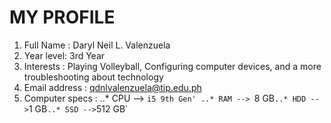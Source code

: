 # MY PROFILE

1. Full Name : Daryl Neil L. Valenzuela
1. Year level: 3rd Year
1. Interests : Playing Volleyball, Configuring computer devices, and a more troubleshooting about technology
1. Email address : qdnlvalenzuela@tip.edu.ph
1. Computer specs : ..* CPU --> `i5 9th Gen'
                    ..* RAM --> `8 GB`
                    ..* HDD --> `1 GB`
                    ..* SSD --> `512 GB`
